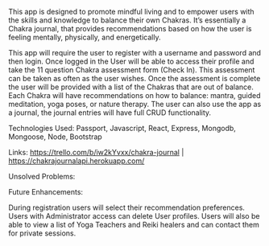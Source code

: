 This app is designed to promote mindful living and to empower users with the skills and knowledge to balance their own Chakras. It’s essentially a Chakra journal, that provides recommendations based on how the user is feeling mentally, physically, and energetically.

This app will require the user to register with a username and password and then login. Once logged in the User will be able to access their profile and take the 11 question Chakra assessment form (Check In). This assessment can be taken as often as the user wishes. Once the assessment is complete the user will be provided with a list of the Chakras that are out of balance. Each Chakra will have recommendations on how to balance: mantra, guided meditation, yoga poses, or nature therapy. The user can also use the app as a journal, the journal entries will have full CRUD functionality.

Technologies Used: Passport, Javascript, React, Express, Mongodb, Mongoose, Node, Bootstrap

Links: https://trello.com/b/iw2kYvxx/chakra-journal | https://chakrajournalapi.herokuapp.com/

Unsolved Problems:

Future Enhancements:

During registration users will select their recommendation preferences.
Users with Administrator access can delete User profiles.
Users will also be able to view a list of Yoga Teachers and Reiki healers and can contact them for private sessions.
